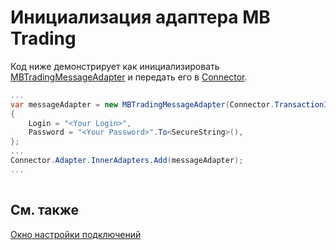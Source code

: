 # Инициализация адаптера MB Trading

Код ниже демонстрирует как инициализировать [MBTradingMessageAdapter](xref:StockSharp.MBTrading.MBTradingMessageAdapter) и передать его в [Connector](xref:StockSharp.Algo.Connector).

```cs
...	
var messageAdapter = new MBTradingMessageAdapter(Connector.TransactionIdGenerator)
{
    Login = "<Your Login>",
    Password = "<Your Password>".To<SecureString>(),
};
...	
Connector.Adapter.InnerAdapters.Add(messageAdapter);
...	
							
```

## См. также

[Окно настройки подключений](../../../graphical_user_interface/connection_settings_window.md)
